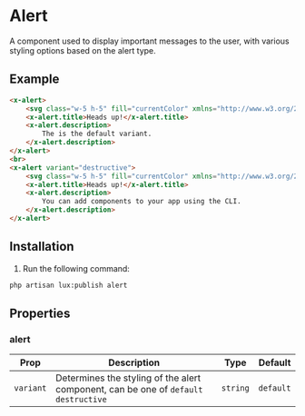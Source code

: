 # Alert
A component used to display important messages to the user, with various styling options based on the alert type.

## Example
```html
<x-alert>
    <svg class="w-5 h-5" fill="currentColor" xmlns="http://www.w3.org/2000/svg" viewBox="0 0 24 24"><path d="M4.47 21h15.06c1.54 0 2.5-1.67 1.73-3L13.73 4.99c-.77-1.33-2.69-1.33-3.46 0L2.74 18c-.77 1.33.19 3 1.73 3zM12 14c-.55 0-1-.45-1-1v-2c0-.55.45-1 1-1s1 .45 1 1v2c0 .55-.45 1-1 1zm1 4h-2v-2h2v2z"/></svg> 
    <x-alert.title>Heads up!</x-alert.title>
    <x-alert.description>
        The is the default variant.
    </x-alert.description>
</x-alert>
<br>
<x-alert variant="destructive">
    <svg class="w-5 h-5" fill="currentColor" xmlns="http://www.w3.org/2000/svg" viewBox="0 0 24 24"><path d="M4.47 21h15.06c1.54 0 2.5-1.67 1.73-3L13.73 4.99c-.77-1.33-2.69-1.33-3.46 0L2.74 18c-.77 1.33.19 3 1.73 3zM12 14c-.55 0-1-.45-1-1v-2c0-.55.45-1 1-1s1 .45 1 1v2c0 .55-.45 1-1 1zm1 4h-2v-2h2v2z"/></svg>
    <x-alert.title>Heads up!</x-alert.title>
    <x-alert.description>
        You can add components to your app using the CLI.
    </x-alert.description>
</x-alert>
```

## Installation

1. Run the following command:

```bash
php artisan lux:publish alert
```

## Properties

### alert
| Prop      | Description                                     | Type     | Default   |
|-----------|-------------------------------------------------|----------|-----------|
| `variant` | Determines the styling of the alert component, can be one of `default` `destructive`  | `string` | `default` |